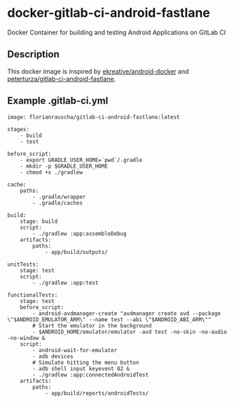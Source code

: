 # docker-gitlab-ci-android-fastlane
Docker Container for building and testing Android Applications on GitLab CI

## Description

This docker image is inspired by [ekreative/android-docker](https://github.com/ekreative/android-docker) and [peterturza/gitlab-ci-android-fastlane](https://github.com/peterturza/gitlab-ci-android-fastlane).

## Example .gitlab-ci.yml

```
image: florianrauscha/gitlab-ci-android-fastlane:latest

stages:
    - build
    - test

before_script:
    - export GRADLE_USER_HOME=`pwd`/.gradle
    - mkdir -p $GRADLE_USER_HOME
    - chmod +x ./gradlew

cache:
    paths:
        - .gradle/wrapper
        - .gradle/caches

build:
    stage: build
    script:
        - ./gradlew :app:assembleDebug
    artifacts:
        paths:
            - app/build/outputs/

unitTests:
    stage: test
    script:
        - ./gradlew :app:test

functionalTests:
    stage: test
    before_script:
        - android-avdmanager-create "avdmanager create avd --package \"$ANDROID_EMULATOR_ARM\" --name test --abi \"$ANDROID_ABI_ARM\""
        # Start the emulator in the background
        - $ANDROID_HOME/emulator/emulator -avd test -no-skin -no-audio -no-window &
    script:
        - android-wait-for-emulator
        - adb devices
        # Simulate hitting the menu button
        - adb shell input keyevent 82 &
        - ./gradlew :app:connectedAndroidTest
    artifacts:
        paths:
            - app/build/reports/androidTests/
```
